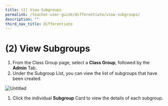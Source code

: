 ```yaml
---
title: (2) View Subgroups
permalink: /teacher-user-guide/differentiate/view-subgroups/
description: ""
third_nav_title: Differentiate
---
```

<h1 id="-2-view-subgroups">(2) View Subgroups</h1>
<ol>
<li>From the Class Group page, select a <strong>Class Group</strong>, followed by the <strong>Admin</strong> Tab.</li>
<li>Under the Subgroup List, you can view the list of subgroups that have been created.</li>
</ol>
<p><img alt="Untitled" src="https://s3-us-west-2.amazonaws.com/secure.notion-static.com/be29ad53-fa61-4900-ba89-5cd8225d078e/Untitled.png"></p>
<ol>
<li>Click the individual <strong>Subgroup</strong> Card to view the details of each subgroup.</li>
</ol>
